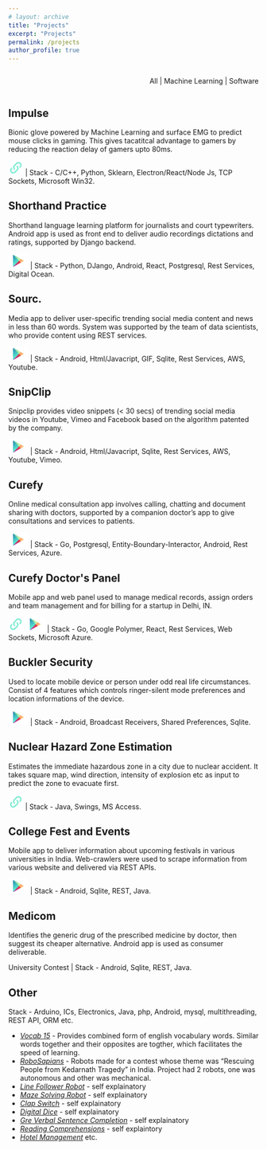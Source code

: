 ```yaml
---
# layout: archive
title: "Projects"
excerpt: "Projects"
permalink: /projects
author_profile: true
---
```




<script src="https://ajax.googleapis.com/ajax/libs/jquery/3.5.1/jquery.min.js"></script>
<style>
.all:hover, .machine_learning:hover, .software:hover  {
  cursor: pointer;
}
.underline{
    text-decoration:underline;
}
.list_item{
  display:flex; align-items: center; margin-bottom: 25px;
}
</style>

<script>

$(document).on("click", ".all", function(){
    $("#div_software").hide();
    $("#div_machine_learning").hide();
    $("#div_all").fadeIn();
    $(".all" ).css( "text-decoration", "underline" );
    $(".machine_learning" ).css( "text-decoration", "none" );
    $(".software" ).css( "text-decoration", "none" );
});

$(document).on("click", ".machine_learning", function(){
    $("#div_software").hide();
    $("#div_all").hide();
    $("#div_machine_learning").fadeIn();
    $(".all" ).css( "text-decoration", "none" );
    $(".machine_learning" ).css( "text-decoration", "underline" );
    $(".software" ).css( "text-decoration", "none" );
});

$(document).on("click", ".software", function(){
    $("#div_machine_learning").hide();
    $("#div_all").hide();
    $("#div_software").fadeIn();
    $(".all" ).css( "text-decoration", "none" );
    $(".machine_learning" ).css( "text-decoration", "none" );
    $(".software" ).css( "text-decoration", "underline" );
});

$( document ).ready(function() {
    $(".all" ).css( "text-decoration", "underline" );
    $("#div_machine_learning").hide();
    $("#div_software").hide();
});

</script>

<div style="display: flex;  justify-content: flex-end;">
  <p class="all">All</p>  
    &nbsp;
  <p>|</p>
    &nbsp;
  <p class="machine_learning">Machine Learning</p>
    &nbsp;
  <p>|</p>
    &nbsp;
<p class="software">Software</p> 
</div>


<div id="div_all" markdown="1">

<!-- 
<div style="display:flex;">

  <div style="display:flex; align-items: center; flex-direction:column; flex=1; width:100%;">
      <div style="padding-right: 20px;">
        <img style="float: left; width: auto;  height:200px; border-radius: 20%;" src="/images/profile_pic.png">
      </div>
      <div style="flex: 2;">
        <h2 style="margin-top: 0px;">Impulse</h2>
        <p>It improves user's reaction time of mouse click for gamers. The system consist of both hardware and software communicated via serial port.</p>
        <p>Stack - Electron/React/Node Js, C/C++, Python, TCP Sockets, Microsoft Win32</p>
      </div>
  </div>

  <div style="display:flex; align-items: center; flex-direction:column; flex=1; width:100%;">
      <div style="padding-right: 20px;">
        <img style="float: left; width: auto;  height:200px; border-radius: 20%;" src="/images/profile_pic.png">
      </div>
      <div style="flex: 2;">
        <h2 style="margin-top: 0px;"> Machine Learning</h2>
        <li>Tushar Chopra</li>
        <li>Tushar Chopra</li>
      </div>
  </div>


</div> -->



Impulse 
------
<p>Bionic glove powered by Machine Learning and surface EMG to predict mouse clicks in gaming. This gives tacatitcal advantage to gamers by reducing the reaction delay of gamers upto 80ms.</p>
<a href="https://www.brinkbionics.com/" rel="some text"> <img src="/images/link.png" width="30" style="box-shadow: none;"></a> | Stack - C/C++, Python, Sklearn, Electron/React/Node Js, TCP Sockets, Microsoft Win32.
<!-- * First user do a training session, which is used to train machine leaning parameters, followed by real time game play. The gamers can click upto 80ms faster in time. -->

Shorthand Practice 
------
<p>Shorthand language learning platform for journalists and court typewriters. Android app is used as front end to deliver  audio recordings dictations and ratings, supported by Django backend.</p>
<a href="https://play.google.com/store/apps/details?id=com.shorthand&hl=en" rel="some text"> <img src="/images/google-play-6.png" width="40" style="box-shadow: none;"></a> | Stack - Python, DJango, Android, React, Postgresql, Rest Services, Digital Ocean.

Sourc. 
------
<p>Media app to deliver user-specific trending social media content and news in less than 60 words. System was supported by the team of data scientists, who provide content using REST services.</p>
<a href="https://apkpremier.com/details/co-sourc" rel="some text"> <img src="/images/google-play-6.png" width="40" style="box-shadow: none;"></a> | Stack - Android, Html/Javacript, GIF, Sqlite, Rest Services, AWS, Youtube.

SnipClip
------
<p>Snipclip provides video snippets (< 30 secs) of trending social media videos in Youtube, Vimeo and Facebook based on the algorithm patented by the company.</p>
<a href="https://apkpure.com/snipclip/co.snipclipper.snipclip" rel="some text"> <img src="/images/google-play-6.png" width="40" style="box-shadow: none;"></a> | Stack - Android, Html/Javacript, Sqlite, Rest Services, AWS,  Youtube, Vimeo.

Curefy 
------
<p>Online medical consultation app involves calling, chatting and document sharing with doctors, supported by a companion doctor’s app to give consultations and services to patients.</p>
<a href="https://play.google.com/store/apps/details?id=in.curefy.curefyn&hl=it" rel="some text"> <img src="/images/google-play-6.png" width="40" style="box-shadow: none;"></a> | Stack - Go, Postgresql, Entity-Boundary-Interactor, Android, Rest Services, Azure.

Curefy Doctor's Panel 
------
<p>Mobile app and web panel used to manage medical records, assign orders and team management and for billing for a startup in Delhi, IN.</p>
<a href="https://docpanel.curefy.in/" rel="some text"> <img src="/images/link.png" width="30" style="box-shadow: none;"></a> <a href="https://play.google.com/store/apps/details?id=com.ssqtech.curefypanel&hl=en_GB" rel="some text"> <img src="/images/google-play-6.png" width="40" style="box-shadow: none;"></a> | Stack - Go, Google Polymer, React, Rest Services, Web Sockets, Microsoft Azure.

Buckler Security 
------
<p>Used to locate mobile device or person under odd real life circumstances. Consist of 4 features which controls ringer-silent mode preferences and location informations of the device.</p>
<a href="https://apkcombo.com/buckler-android/com.bucklerandroid/" rel="some text"> <img src="/images/google-play-6.png" width="40" style="box-shadow: none;"></a> | Stack - Android, Broadcast Receivers, Shared Preferences, Sqlite.

Nuclear Hazard Zone Estimation
------
<p>Estimates the immediate hazardous zone in a city due to nuclear accident. It takes square map, wind direction, intensity of explosion etc as input to predict the zone to evacuate first.</p>
<a href="https://drdo.gov.in/labs-and-establishments/institute-systems-studies-analyses-issa" rel="some text"> <img src="/images/link.png" width="30" style="box-shadow: none;"></a> | Stack - Java, Swings, MS Access.

College Fest and Events
------
<p>Mobile app to deliver information about upcoming festivals in various universities in India. Web-crawlers were used to scrape information from various website and delivered via REST APIs.</p>
<a href="https://apkpure.com/college-fest-n-events/example.collegefest" rel="some text"> <img src="/images/google-play-6.png" width="40" style="box-shadow: none;"></a> | Stack - Android, Sqlite, REST, Java.

Medicom 
------
<p>Identifies the generic drug of the prescribed medicine by doctor, then suggest its cheaper alternative. Android app is used as consumer deliverable.</p>
University Contest | Stack - Android, Sqlite, REST, Java.


Other
------
Stack - Arduino, ICs, Electronics, Java, php, Android, mysql, multithreading, REST API, ORM etc.
* *<u>Vocab 15</u>* - Provides combined form of english vocabulary words. Similar words together and their opposites are togther, which facilitates the speed of learning.
* *<u>RoboSapians</u>* - Robots made for a contest whose theme was “Rescuing People from Kedarnath Tragedy” in India. Project had 2 robots, one was autonomous and other was mechanical.
* *<u>Line Follower Robot</u>* -  self explainatory
* *<u>Maze Solving Robot</u>* -  self explainatory
* *<u>Clap Switch</u>* -  self explainatory
* *<u>Digital Dice</u>* -  self explainatory
* *<u>Gre Verbal Sentence Completion</u>* -  self explainatory
* *<u>Reading Comprehensions</u>* - self explaintory
* *<u>Hotel Management</u>* etc. 


</div>

<div id="div_machine_learning" markdown="1">
<!-- Impulse
------
<a href="https://play.google.com/store/apps/details?id=com.shorthand&hl=en" rel="some text"> <img src="/images/google-play-6.png" width="40" style="box-shadow: none;"></a> | Stack - Python, DJango, Android, Javascript, React, Postgresql.
* Android app for the students learning Shorthand language, provides online dictations for practice with solutions. Over 400K users at Google Play Store.
* Tools: Crashlytics, Google Analytics, Ngnix, Cloudflare, FCM (Former GCM) notifications, In-app purchase etc. -->
</div>

<div id="div_software" markdown="1">
<!-- Shorthand Practice 
------
<a href="https://play.google.com/store/apps/details?id=com.shorthand&hl=en" rel="some text"> <img src="/images/google-play-6.png" width="40" style="box-shadow: none;"></a> | Stack - Python, DJango, Android, Javascript, React, Postgresql.
* Android app for the students learning Shorthand language, provides online dictations for practice with solutions. Over 400K users at Google Play Store.
* Tools: Crashlytics, Google Analytics, Ngnix, Cloudflare, FCM (Former GCM) notifications, In-app purchase etc. -->
</div>




